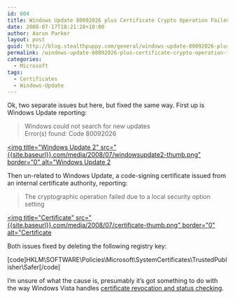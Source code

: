 ```yaml
---
id: 604
title: Windows Update 80092026 plus Certificate Crypto Operation Failed
date: 2008-07-17T18:21:28+10:00
author: Aaron Parker
layout: post
guid: http://blog.stealthpuppy.com/general/windows-update-80092026-plus-certificate-crypto-operation-failed
permalink: /windows-update-80092026-plus-certificate-crypto-operation-failed/
categories:
  - Microsoft
tags:
  - Certificates
  - Windows-Update
---
```

Ok, two separate issues but here, but fixed the same way. First up is Windows Update reporting:

> Windows could not search for new updates  
> Error(s) found: Code 80092026

[<img title="Windows Update 2" src="{{site.baseurl}}.com/media/2008/07/windowsupdate2-thumb.png" border="0" alt="Windows Update 2]({{site.baseurl}}/media/2008/07/windowsupdate2.png)

Then un-related to Windows Update, a code-signing certificate issued from an internal certificate authority, reporting:

> The cryptographic operation failed due to a local security option setting

[<img title="Certificate" src="{{site.baseurl}}.com/media/2008/07/certificate-thumb.png" border="0" alt="Certificate]({{site.baseurl}}/media/2008/07/certificate.png)

Both issues fixed by deleting the following registry key:

[code]HKLM\SOFTWARE\Policies\Microsoft\SystemCertificates\TrustedPublisher\Safer[/code]

I’m unsure of what the cause is, presumably it’s got something to do with the way Windows Vista handles [certificate revocation and status checking](http://technet.microsoft.com/en-us/library/bb457027.aspx).